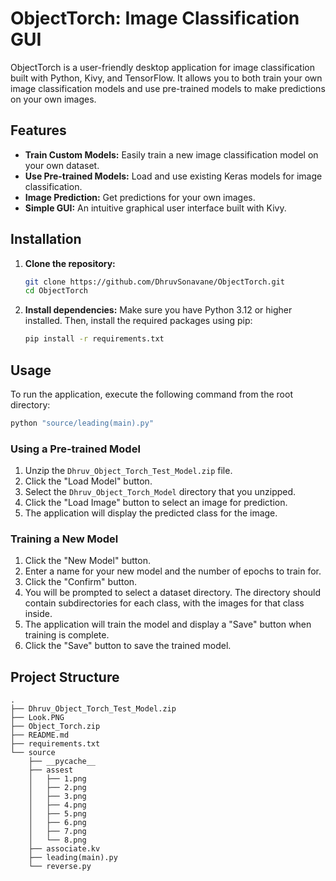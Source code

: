# ObjectTorch: Image Classification GUI

ObjectTorch is a user-friendly desktop application for image classification built with Python, Kivy, and TensorFlow. It allows you to both train your own image classification models and use pre-trained models to make predictions on your own images.

## Features

*   **Train Custom Models:** Easily train a new image classification model on your own dataset.
*   **Use Pre-trained Models:** Load and use existing Keras models for image classification.
*   **Image Prediction:** Get predictions for your own images.
*   **Simple GUI:** An intuitive graphical user interface built with Kivy.

## Installation

1.  **Clone the repository:**
    ```bash
    git clone https://github.com/DhruvSonavane/ObjectTorch.git
    cd ObjectTorch
    ```

2.  **Install dependencies:**
    Make sure you have Python 3.12 or higher installed. Then, install the required packages using pip:
    ```bash
    pip install -r requirements.txt
    ```

## Usage

To run the application, execute the following command from the root directory:

```bash
python "source/leading(main).py"
```

### Using a Pre-trained Model

1.  Unzip the `Dhruv_Object_Torch_Test_Model.zip` file.
2.  Click the "Load Model" button.
3.  Select the `Dhruv_Object_Torch_Model` directory that you unzipped.
4.  Click the "Load Image" button to select an image for prediction.
5.  The application will display the predicted class for the image.

### Training a New Model

1.  Click the "New Model" button.
2.  Enter a name for your new model and the number of epochs to train for.
3.  Click the "Confirm" button.
4.  You will be prompted to select a dataset directory. The directory should contain subdirectories for each class, with the images for that class inside.
5.  The application will train the model and display a "Save" button when training is complete.
6.  Click the "Save" button to save the trained model.

## Project Structure

```
.
├── Dhruv_Object_Torch_Test_Model.zip
├── Look.PNG
├── Object_Torch.zip
├── README.md
├── requirements.txt
└── source
    ├── __pycache__
    ├── assest
    │   ├── 1.png
    │   ├── 2.png
    │   ├── 3.png
    │   ├── 4.png
    │   ├── 5.png
    │   ├── 6.png
    │   ├── 7.png
    │   └── 8.png
    ├── associate.kv
    ├── leading(main).py
    └── reverse.py
```
